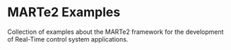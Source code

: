 # MARTe2 Examples

Collection of examples about the MARTe2 framework for the development of Real-Time control system applications.
